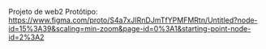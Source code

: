 Projeto de web2 Protótipo: 
https://www.figma.com/proto/S4a7xJIRnDJmTfYPMFMRtn/Untitled?node-id=15%3A39&scaling=min-zoom&page-id=0%3A1&starting-point-node-id=2%3A2
